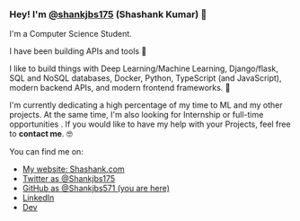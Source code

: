### Hey! I'm [@shankjbs175](https://twitter.com/shankjbs175) (Shashank Kumar) 👋

I'm a Computer Science Student.

I have been building APIs and tools 🚀

I like to build things with Deep Learning/Machine Learning, Django/flask, SQL and NoSQL databases, Docker, Python, TypeScript (and JavaScript), modern backend APIs, and modern frontend frameworks. 🤖

I'm currently dedicating a high percentage of my time to ML and my other projects. At the same time, I'm also looking for Internship or full-time opportunities . If you would like to have my help with your Projects, feel free to **contact me**. 🤓

You can find me on:

* [My website: Shashank.com](https://shashank-r16v.onrender.com/)
* [Twitter as @Shankjbs175](https://twitter.com/shankjbs175)
* [GitHub as @Shankjbs571 (you are here)](https://github.com/Shankjbs571)
* [LinkedIn](https://linkedin.com/in/shankjbs571)
* [Dev](https://dev.to/shankjbs571)
